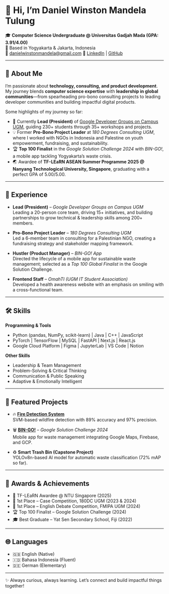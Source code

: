 # 👋 Hi, I’m Daniel Winston Mandela Tulung  

🎓 **Computer Science Undergraduate @ Universitas Gadjah Mada (GPA: 3.91/4.00)**  
📍 Based in Yogyakarta & Jakarta, Indonesia  
📧 danielwinstonmandela@gmail.com 
🔗 [LinkedIn](https://www.linkedin.com/) | [GitHub](https://github.com/)  

---

## 🚀 About Me  
I’m passionate about **technology, consulting, and product development**.  
My journey blends **computer science expertise** with **leadership in global communities**—from spearheading pro-bono consulting projects to leading developer communities and building impactful digital products.  

Some highlights of my journey so far:  
- 🌱 Currently **Lead (President)** of [Google Developer Groups on Campus UGM](https://developers.google.com/community/gdsc), guiding 230+ students through 35+ workshops and projects.  
- 💡 Former **Pro-Bono Project Leader** at *180 Degrees Consulting UGM*, where I worked with NGOs in Indonesia and Palestine on youth empowerment, fundraising, and sustainability.  
- 🏆 **Top 100 Finalist** in the *Google Solution Challenge 2024* with *BIN-GO!*, a mobile app tackling Yogyakarta’s waste crisis.  
- 🌏 Awardee of **TF-LEaRN ASEAN Summer Programme 2025 @ Nanyang Technological University, Singapore**, graduating with a perfect GPA of 5.00/5.00.  

---

## 💼 Experience  
- **Lead (President)** – *Google Developer Groups on Campus UGM*  
  Leading a 20-person core team, driving 15+ initiatives, and building partnerships to grow technical & leadership skills among 200+ members.  

- **Pro-Bono Project Leader** – *180 Degrees Consulting UGM*  
  Led a 6-member team in consulting for a Palestinian NGO, creating a fundraising strategy and stakeholder mapping framework.  

- **Hustler (Product Manager)** – *BIN-GO! App*  
  Directed the lifecycle of a mobile app for sustainable waste management; selected as a *Top 100 Global Finalist* in the Google Solution Challenge.  

- **Frontend Staff** – *OmahTI (UGM IT Student Association)*  
  Developed a health awareness website with an emphasis on smiling with a cross-functional team.  

---

## 🛠 Skills  
**Programming & Tools**  
- Python (pandas, NumPy, scikit-learn) | Java | C++ | JavaScript  
- PyTorch | TensorFlow | MySQL | FastAPI | Next.js | React.js  
- Google Cloud Platform | Figma | JupyterLab | VS Code | Notion  

**Other Skills**  
- Leadership & Team Management  
- Problem-Solving & Critical Thinking  
- Communication & Public Speaking  
- Adaptive & Emotionally Intelligent  

---

## 📂 Featured Projects  
- 🔥 [**Fire Detection System**](#)  
  SVM-based wildfire detection with 89% accuracy and 97% precision.  

- 🗑️ [**BIN-GO!**](#) – *Google Solution Challenge 2024*  
  Mobile app for waste management integrating Google Maps, Firebase, and GCP.  

- ♻️ **Smart Trash Bin (Capstone Project)**  
  YOLOv8n-based AI model for automatic waste classification (72% mAP so far).  

---

## 🌟 Awards & Achievements  
- 🏅 TF-LEaRN Awardee @ NTU Singapore (2025)  
- 🥇 1st Place – Case Competition, 180DC UGM (2023 & 2024)  
- 🥇 1st Place – English Debate Competition, FMIPA UGM (2024)  
- 🏆 Top 100 Finalist – Google Solution Challenge (2024)  
- 🎓 Best Graduate – Yat Sen Secondary School, Fiji (2022)  

---

## 🌐 Languages  
- 🇬🇧 English (Native)  
- 🇮🇩 Bahasa Indonesia (Fluent)  
- 🇩🇪 German (Elementary)  

---

✨ Always curious, always learning. Let’s connect and build impactful things together!  
